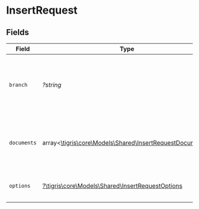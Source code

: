 # InsertRequest


## Fields

| Field                                                                                                     | Type                                                                                                      | Required                                                                                                  | Description                                                                                               |
| --------------------------------------------------------------------------------------------------------- | --------------------------------------------------------------------------------------------------------- | --------------------------------------------------------------------------------------------------------- | --------------------------------------------------------------------------------------------------------- |
| `branch`                                                                                                  | *?string*                                                                                                 | :heavy_minus_sign:                                                                                        | Optionally specify a database branch name to perform operation on                                         |
| `documents`                                                                                               | array<[\tigris\core\Models\Shared\InsertRequestDocuments](../../Models/Shared/InsertRequestDocuments.md)> | :heavy_minus_sign:                                                                                        | Array of documents to insert. Each document is a JSON object.                                             |
| `options`                                                                                                 | [?\tigris\core\Models\Shared\InsertRequestOptions](../../Models/Shared/InsertRequestOptions.md)           | :heavy_minus_sign:                                                                                        | additional options for insert requests.                                                                   |